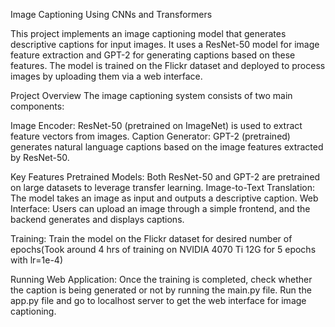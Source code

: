 Image Captioning Using CNNs and Transformers

This project implements an image captioning model that generates descriptive captions for input images. It uses a ResNet-50 model for image feature extraction and GPT-2 for generating captions based on these features. The model is trained on the Flickr dataset and deployed to process images by uploading them via a web interface.

Project Overview
The image captioning system consists of two main components:

Image Encoder: ResNet-50 (pretrained on ImageNet) is used to extract feature vectors from images.
Caption Generator: GPT-2 (pretrained) generates natural language captions based on the image features extracted by ResNet-50.

Key Features
Pretrained Models: Both ResNet-50 and GPT-2 are pretrained on large datasets to leverage transfer learning.
Image-to-Text Translation: The model takes an image as input and outputs a descriptive caption.
Web Interface: Users can upload an image through a simple frontend, and the backend generates and displays captions. 

Training:
Train the model on the Flickr dataset for desired number of epochs(Took around 4 hrs of training on NVIDIA 4070 Ti 12G for 5 epochs with lr=1e-4)

Running Web Application:
Once the training is completed, check whether the caption is being generated or not by running the main.py file. Run the app.py file and go to localhost server to get the web interface for image captioning. 
